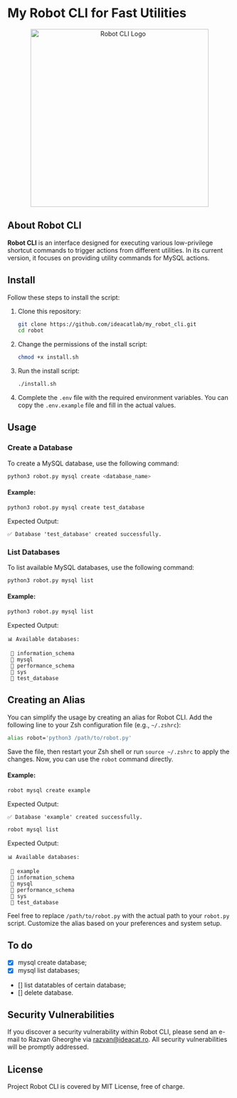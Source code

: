 # My Robot CLI for Fast Utilities

<p align="center"><a href="https://ideacat.ro" target="_blank"><img src=".github/assets/images/robot_cli_logo.svg" width="400" alt="Robot CLI Logo"></a></p>

## About Robot CLI

**Robot CLI** is an interface designed for executing various low-privilege shortcut commands to trigger actions from different utilities. In its current version, it focuses on providing utility commands for MySQL actions.

## Install

Follow these steps to install the script:

1. Clone this repository:

    ```bash
    git clone https://github.com/ideacatlab/my_robot_cli.git
    cd robot
    ```

2. Change the permissions of the install script:

    ```bash
    chmod +x install.sh
    ```

3. Run the install script:

    ```bash
    ./install.sh
    ```

4. Complete the `.env` file with the required environment variables. You can copy the `.env.example` file and fill in the actual values.

## Usage

### Create a Database

To create a MySQL database, use the following command:

```bash
python3 robot.py mysql create <database_name>
```

#### Example:

```bash
python3 robot.py mysql create test_database
```

Expected Output:

```
✅ Database 'test_database' created successfully.
```

### List Databases

To list available MySQL databases, use the following command:

```bash
python3 robot.py mysql list
```

#### Example:

```bash
python3 robot.py mysql list
```

Expected Output:

```
📊 Available databases:

 📀 information_schema
 📀 mysql
 📀 performance_schema
 📀 sys
 📀 test_database
```

## Creating an Alias

You can simplify the usage by creating an alias for Robot CLI. Add the following line to your Zsh configuration file (e.g., `~/.zshrc`):

```bash
alias robot='python3 /path/to/robot.py'
```

Save the file, then restart your Zsh shell or run `source ~/.zshrc` to apply the changes. Now, you can use the `robot` command directly.

#### Example:

```bash
robot mysql create example
```

Expected Output:

```
✅ Database 'example' created successfully.
```

```bash
robot mysql list
```

Expected Output:

```
📊 Available databases:

 📀 example
 📀 information_schema
 📀 mysql
 📀 performance_schema
 📀 sys
 📀 test_database
```

Feel free to replace `/path/to/robot.py` with the actual path to your `robot.py` script. Customize the alias based on your preferences and system setup.

## To do

- [x] mysql create database;
- [x] mysql list databases;
- [] list datatables of certain database;
- [] delete database.

## Security Vulnerabilities

If you discover a security vulnerability within Robot CLI, please send an e-mail to Razvan Gheorghe via [razvan@ideacat.ro](mailto:razvan@ideacat.ro). All security vulnerabilities will be promptly addressed.

## License

Project Robot CLI is covered by MIT License, free of charge.